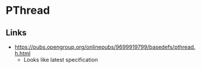 # PThread

## Links

- <https://pubs.opengroup.org/onlinepubs/9699919799/basedefs/pthread.h.html>
  - Looks like latest specification
